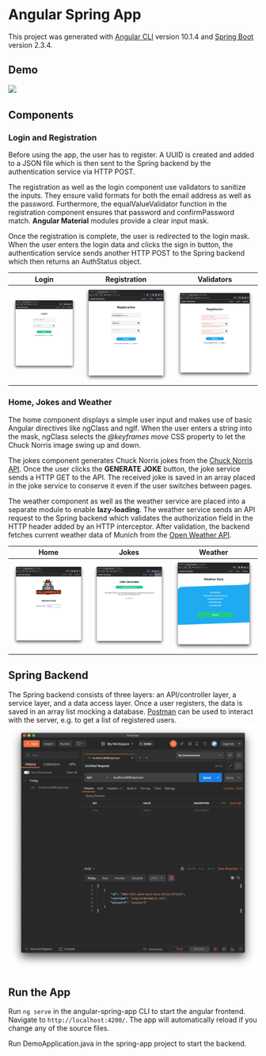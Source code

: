 # Angular Spring App

This project was generated with [Angular CLI](https://github.com/angular/angular-cli) version 10.1.4 and [Spring Boot](https://spring.io/) version 2.3.4.

## Demo

![](src/assets/documentation/recording_hd.gif)

## Components

### Login and Registration

Before using the app, the user has to register. A UUID is created and added to a JSON file which is then sent to the Spring backend by the authentication service via HTTP POST.


The registration as well as the login component use validators to sanitize the inputs. 
They ensure valid formats for both the email address as well as the password.
Furthermore, the equalValueValidator function in the registration component ensures that password and confirmPassword match.
**Angular Material** modules provide a clear input mask.


Once the registration is complete, the user is redirected to the login mask.
When the user enters the login data and clicks the sign in button, the authentication service sends another HTTP POST to the Spring backend which then returns an AuthStatus object. 

Login                                    |  Registration                                         | Validators
:---------------------------------------:|:-----------------------------------------------------:|:----------------------------------------------------------:
![](src/assets/documentation/Login.png)  |  ![](src/assets/documentation/Registration_Input.png) | ![](src/assets/documentation/Registration_Validators.png)


### Home, Jokes and Weather

The home component displays a simple user input and makes use of basic Angular directives like ngClass and ngIf.
When the user enters a string into the mask, ngClass selects the *@keyframes move* CSS property to let the Chuck Norris image swing up and down.


The jokes component generates Chuck Norris jokes from the [Chuck Norris API](https://api.chucknorris.io/).
Once the user clicks the **GENERATE JOKE** button, the joke service sends a HTTP GET to the API.
The received joke is saved in an array placed in the joke service to conserve it even if the user switches between pages. 


The weather component as well as the weather service are placed into a separate module to enable **lazy-loading**.
The weather service sends an API request to the Spring backend which validates the authorization field in the HTTP header added by an HTTP interceptor.
After validation, the backend fetches current weather data of Munich from the [Open Weather API](https://openweathermap.org/api).

Home                                    |  Jokes                                   | Weather
:--------------------------------------:|:----------------------------------------:|:------------------------------------------:
![](src/assets/documentation/Home.png)  |  ![](src/assets/documentation/Jokes.png) | ![](src/assets/documentation/Weather.png)


## Spring Backend

The Spring backend consists of three layers: an API/controller layer, a service layer, and a data access layer.
Once a user registers, the data is saved in an array list mocking a database. 
[Postman](https://www.postman.com/) can be used to interact with the server, e.g. to get a list of registered users.
![](src/assets/documentation/Postman.png)

## Run the App

Run `ng serve` in the angular-spring-app CLI to start the angular frontend. Navigate to `http://localhost:4200/`. The app will automatically reload if you change any of the source files.

Run DemoApplication.java in the spring-app project to start the backend.
